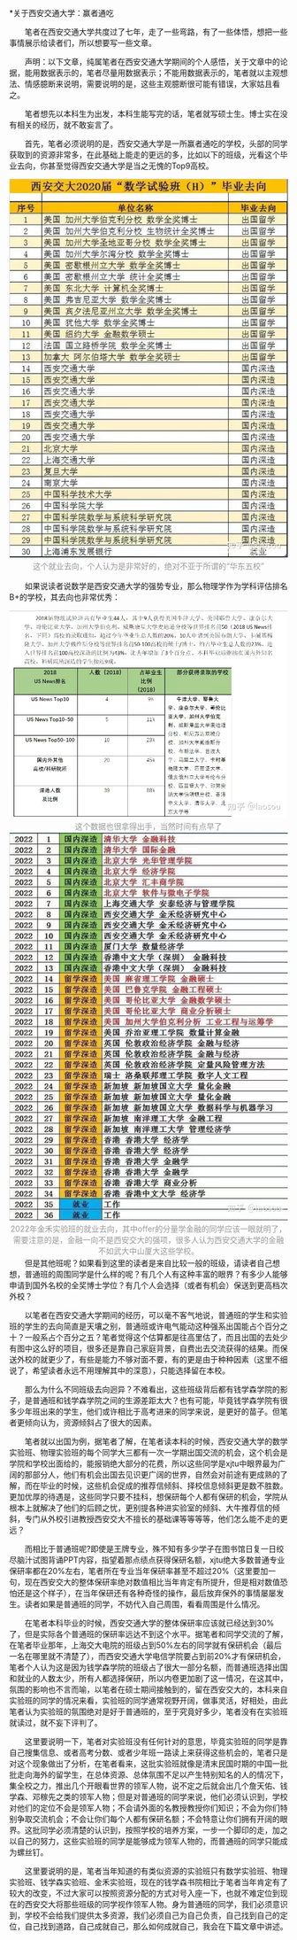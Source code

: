 *关于西安交通大学：赢者通吃

&emsp;&emsp;笔者在西安交通大学共度过了七年，走了一些弯路，有了一些体悟，想把一些事情展示给读者们，所以想要写一些文章。

&emsp;&emsp;声明：以下文章，纯属笔者在西安交通大学期间的个人感悟，关于文章中的论据，能用数据表示的，笔者尽量用数据表示；不能用数据表示的，笔者就以主观想法、情感臆断来说明，需要说明的是，这些主观臆断很可能有错误，大家姑且看之。

&emsp;&emsp;笔者想先以本科生为出发，本科生能写完的话，笔者就写硕士生。博士实在没有相关的经历，就不敢妄言了。

&emsp;&emsp;首先，笔者必须说明的是，西安交通大学是一所赢者通吃的学校，头部的同学获取到的资源非常多，在此基础上能走的更远的多，比如以下的班级，光看这个毕业去向，你甚至觉得西安交通大学是当之无愧的Top9高校。
<div align=center><img src="./assets/math.jpg"></div>
<div style="color:orange; solid #d9d9d9;
    text-align:center;
    color: #999;
    padding: 2px;"
    >这个就业去向，个人认为是非常好的，绝对不亚于所谓的“华东五校”
</div>

&emsp;&emsp;如果说读者说数学是西安交通大学的强势专业，那么物理学作为学科评估排名B+的学校，其去向也非常优秀：
<div align=center><img src="./assets/physics.jpg"></div>
<div style="color:orange; solid #d9d9d9;
    text-align:center;
    color: #999;
    padding: 2px;"
    >这个数据也很拿得出手，当然时间有点早了
</div>
<div align=center><img src="./assets/finance.jpg"></div>
    <div style="color:orange; solid #d9d9d9;
    text-align:center;
    color: #999;
    padding: 2px;"
    >2022年金禾实验班的就业去向，其中offer的分量学金融的同学应该一眼就明了，需要注意的是，金融一向不是西安交大的强项，很多人认为西安交通大学的金融不如武大中山厦大这些学校。
</div>
&emsp;&emsp;但是其他班呢？如果看到这里的读者是来自比较一般的班级，请读者自己想想，普通班的周围同学是什么样的呢？有几个人有这种丰富的眼界？有多少人能够申请到国外名校的全奖博士学位？有几个人会选择（或者有机会）保送到更高档次外校？

&emsp;&emsp;以笔者在西安交通大学期间的经历，可以毫不客气地说，普通班的学生和实验班的学生的去向简直是天壤之别，普通班或许电气能动这种强系出国能占个百分之十？一般系占个百分之五？笔者觉得这个估算都是往高里估了，而且出国的去处少有图中这么好的项目，很多还是靠自己家庭背景，自费出去交流获得的结果。而保送外校的就更少了，有些是能力不够对面不要，有的更是由于种种因素（这里不细说了，希望读者永远不用理解其中的深意），只能选择留在本校。

&emsp;&emsp;那么为什么不同班级去向迥异？不难看出，这些班级背后都有钱学森学院的影子，是普通班和钱学森学院之间的生源差距太大？也有可能，毕竟钱学森学院有很多少年班出来的学生，他们或许相比于高考进来的同学来说，是更好的苗子。但笔者更倾向认为，资源倾斜占了很大的因素。

&emsp;&emsp;笔者就以出国为例，据笔者了解，在笔者读本科的时候，西安交通大学的数学实验班、物理实验班的每个同学大三都有一次一学期出国交流的机会，这个机会是学院和学校出面给的，能报销绝大部分的花费，所以这些同学是xjtu中眼界最为广阔的那部分人，他们有机会出国去见识更广阔的世界，自然会对前途有更成熟的了解，而在毕业的时候，这些机会促成的推荐信倾斜、择校信息倾斜更是数不胜数。更加优厚的待遇是，这些同学只要不挂科，想保研每个人都有保研的机会，学院从根本上就解决了他们的后顾之忧，更别提各种进实验室的倾斜、大牛推荐信的倾斜，专门从外校引进教授西安交大不擅长的基础课等等等等，他们怎么能不走的更远？

&emsp;&emsp;而相比于普通班呢?即使是王牌专业，殊不知有多少学子在图书馆日复一日绞尽脑汁试图背诵PPT内容，指望着那点绩点获得保研名额，xjtu绝大多数普通专业保研率都在20%左右，笔者所在专业当年保研率甚至不超过20%（这里要加一句，现在西安交大的整体保研率绝对数值相比当年肯定有所提升，但是相对数值恐怕还是这个样子），在当年保研还有各种奇怪的操作，最后放弃保外的事情屡屡发生。读者如果是普通班的同学，不妨代入自己周围，看看周围是什么情况。

&emsp;&emsp;在笔者本科毕业的时候，西安交通大学的整体保研率应该就已经达到30%了，但是实际各个普通班的保研率远达不到这个水平。据笔者和同学交流的了解，在笔者毕业那年，上海交大电院的班级占到50%左右的同学就有保研机会（最后一名在哪里就不清楚了），而西安交通大学电信学院要占到前20%才有保研机会，笔者个人认为这是因为钱学森学院的班级占了很大一部分名额，而普通班选择出国和就业的人数太少，所有人都选择保研，所以内卷更加剧了这一情况，在这其中，氛围的影响也不言而喻，以笔者在硕士期间接触到的，留在西安交大的，本科来自实验班的同学的情况来看，实验班的同学通常视野开阔，做事灵活，好相处，由此笔者认为实验班的氛围绝对是好于普通班的，至于究竟好多少，笔者没有在实验班就读过，就不妄下评判了。

&emsp;&emsp;这里要说明一下，笔者对实验班没有任何针对的意思，毕竟实验班的同学是靠自己搜集信息、或者高考分数、或者少年班一路读上来获得这些机会的，笔者只是对这个现象做出了分析，在笔者看来，这批实验班就像是清末民国时期的中国一批批走向海外的留学生，在总体资源、总体氛围不足以产生特别知名的人的情况下，集全校之力，推出几个开眼看世界的领军人物，说不定之后就会出几个詹天佑、钱学森、邓稼先之类的领军人物；但是对普通班的同学来说，他们必须认识到，学校对他们的定位不会是领军人物；不会请外面的名教授教授你们知识；不会为你们特别争取交流机会；不会让你们每个人都有保研名额；不会特意让你们拥有开阔的眼界。这批同学必须清楚的认识到，按照学校的培养方案，一步一个脚印的走，加之以自己的努力，这些实验班的同学是能够成为领军人物的，而普通班的同学只能成为螺丝钉。

&emsp;&emsp;这里要说明的是，笔者当年知道的有类似资源的实验班只有数学实验班、物理实验班、钱学森实验班、金禾实验班，现在的钱学森书院相比于笔者当年肯定有了较大的改变，不过大家可以按照资源分配的方式对号入座一下，也就不难定位到现在的西安交大将那些班级的同学视作领军人物。身为普通班的同学，我们必须意识到，学校不会给我们提供太多资源，我们必须自己为自己负责，自己找到自己的定位，自己找到道路，自己成就自己，那么如何成就自己，我会在下篇文章中讲述。
